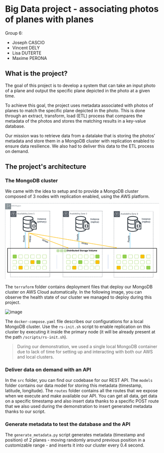 # Big Data project - associating photos of planes with planes

Group 6:
- Joseph CASCIO
- Vincent DELY
- Lisa DUTERTE
- Maxime PERONA

## What is the project?

The goal of this project is to develop a system that can take an input photo of a plane and output the specific plane depicted in the photo at a given time.

To achieve this goal, the project uses metadata associated with photos of planes to match the specific plane depicted in the photo. This is done through an extract, transform, load (ETL) process that compares the metadata of the photos and stores the matching results in a key-value database.

Our mission was to retrieve data from a datalake that is storing the photos' metadata and store them in a MongoDB cluster with replication enabled to ensure data resilience. We also had to deliver this data to the ETL process on demand.

## The project's architecture

### The MongoDB cluster

We came with the idea to setup and to provide a MongoDB cluster composed of 3 nodes with replication enabled, using the AWS platform.

<img width="1101" alt="image" src="assets/mongodb-cluster-diagram.png">

The `terraform` folder contains deployment files that deploy our MongoDB cluster on AWS Cloud automatically. In the following image, you can observe the health state of our cluster we managed to deploy during this project.

<img width="1101" alt="image" src="https://user-images.githubusercontent.com/82362374/207592863-340c0877-d941-48b1-8f94-8b8c71f28728.png">

The `docker-compose.yaml` file describes our configurations for a local MongoDB cluster. Use the `rs-init.sh` script to enable replication on this cluster by executing it inside the primary node (it will be already present at the path `/scripts/rs-init.sh`).

> During our demonstration, we used a single local MongoDB container due to lack of time for setting up and interacting with both our AWS and local clusters.

### Deliver data on demand with an API

In the `src` folder, you can find our codebase for our REST API. The `models` folder contains our data model for storing this metadata (timestamp, latitude, longitude). The `routes` folder contains all the routes that we expose when we execute and make available our API. You can get all data, get data on a specific timestamp and also insert data thanks to a specific POST route that we also used during the demonstration to insert generated metadata thanks to our script.

### Generate metadata to test the database and the API

The `generate_metadata.py` script generates metadata (timestamp and position) of 2 planes - moving randomly around previous position in a customizable range - and inserts it into our cluster every 0.4 second.